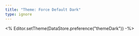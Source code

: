 ```yaml
---
title: "Theme: Force Default Dark"
type: ignore
---
```

<% Editor.setTheme(DataStore.preference("themeDark")) -%>
